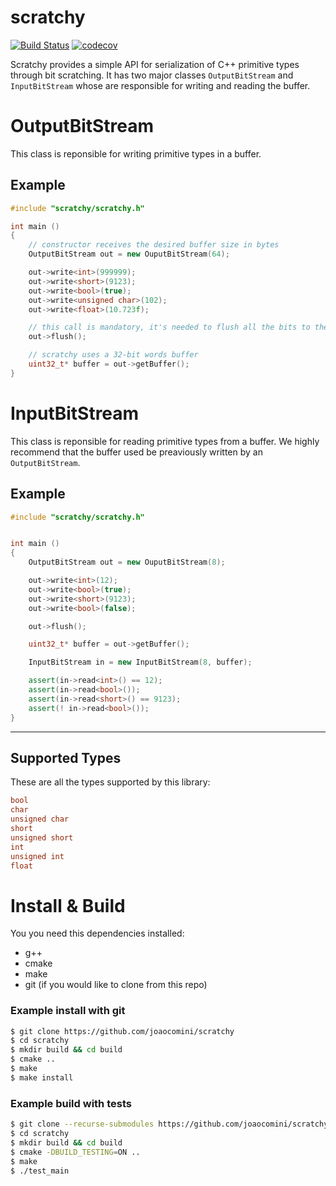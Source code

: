 # scratchy
[![Build Status](https://github.com/joaocomini/scratchy/workflows/CI/badge.svg)](https://github.com/joaocomini/scratchy/actions) [![codecov](https://codecov.io/gh/JoaoComini/scratchy/branch/master/graph/badge.svg)](https://codecov.io/gh/JoaoComini/scratchy)

 Scratchy provides a simple API for serialization of C++ primitive types through bit scratching.
 It has two major classes `OutputBitStream` and `InputBitStream` whose are responsible for writing and reading the buffer.

 # OutputBitStream

This class is reponsible for writing primitive types in a buffer.

## Example
```cpp
#include "scratchy/scratchy.h"

int main ()
{
    // constructor receives the desired buffer size in bytes
    OutputBitStream out = new OuputBitStream(64);

    out->write<int>(999999);
    out->write<short>(9123);
    out->write<bool>(true);
    out->write<unsigned char>(102);
    out->write<float>(10.723f);

    // this call is mandatory, it's needed to flush all the bits to the buffer
    out->flush();

    // scratchy uses a 32-bit words buffer
    uint32_t* buffer = out->getBuffer();
}
```

# InputBitStream

This class is reponsible for reading primitive types from a buffer. We highly recommend that the buffer used be preaviously written by an 
`OutputBitStream`.

## Example
```cpp
#include "scratchy/scratchy.h"


int main ()
{
    OutputBitStream out = new OuputBitStream(8);

    out->write<int>(12);
    out->write<bool>(true);
    out->write<short>(9123);
    out->write<bool>(false);

    out->flush();

    uint32_t* buffer = out->getBuffer();

    InputBitStream in = new InputBitStream(8, buffer);

    assert(in->read<int>() == 12);
    assert(in->read<bool>());
    assert(in->read<short>() == 9123);
    assert(! in->read<bool>());
}
```

---

## Supported Types

These are all the types supported by this library:

```cpp
bool
char
unsigned char
short
unsigned short
int
unsigned int
float
```

# Install & Build

You you need this dependencies installed:

* g++
* cmake
* make
* git (if you would like to clone from this repo)

### Example install with git
```bash
$ git clone https://github.com/joaocomini/scratchy
$ cd scratchy
$ mkdir build && cd build
$ cmake ..
$ make
$ make install
```

### Example build with tests
```bash
$ git clone --recurse-submodules https://github.com/joaocomini/scratchy
$ cd scratchy
$ mkdir build && cd build
$ cmake -DBUILD_TESTING=ON ..
$ make
$ ./test_main
```
